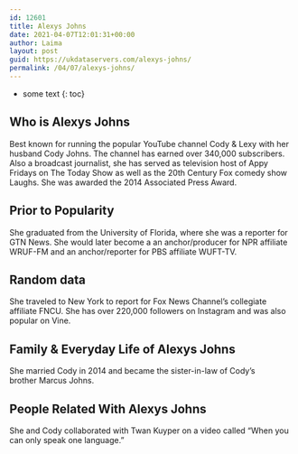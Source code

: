 ```yaml
---
id: 12601
title: Alexys Johns
date: 2021-04-07T12:01:31+00:00
author: Laima
layout: post
guid: https://ukdataservers.com/alexys-johns/
permalink: /04/07/alexys-johns/
---
```


* some text
{: toc}


## Who is Alexys Johns
                  
                  
                  
Best known for running the popular YouTube channel Cody & Lexy with her husband Cody Johns. The channel has earned over 340,000 subscribers. Also a broadcast journalist, she has served as television host of Appy Fridays on The Today Show as well as the 20th Century Fox comedy show Laughs. She was awarded the 2014 Associated Press Award.
                  
              
            
              
            
                
                
                
## Prior to Popularity
                  
                  
                  
She graduated from the University of Florida, where she was a reporter for GTN News. She would later become a an anchor/producer for NPR affiliate WRUF-FM and an anchor/reporter for PBS affiliate WUFT-TV.
                  
              
            
              
            
                
                
                
## Random data
                  
                  
                  
She traveled to New York to report for Fox News Channel&#8217;s collegiate affiliate FNCU. She has over 220,000 followers on Instagram and was also popular on Vine.
                  
              
            
              
            
                
                
                
## Family & Everyday Life of Alexys Johns
                  
                  
                  
She married Cody in 2014 and became the sister-in-law of Cody&#8217;s brother Marcus Johns.
                  
              
            
              
            
                
                
                
## People Related With Alexys Johns
                  
                  
                  
She and Cody collaborated with Twan Kuyper on a video called &#8220;When you can only speak one language.&#8221;
                  
              
            
              
            
                
              
            
              
              
            
            
              
            
          
          
          